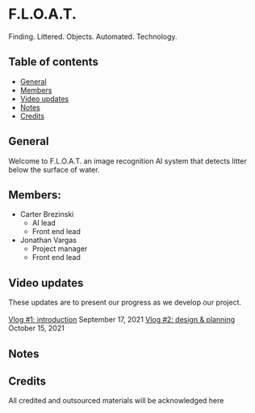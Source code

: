 # F.L.O.A.T.
Finding. Littered. Objects. Automated. Technology.

## Table of contents
* [General](#general)
* [Members](#members)
* [Video updates](#video-updates)
* [Notes](#notes)
* [Credits](#credits)

## General
Welcome to F.L.O.A.T. an image recognition AI system that detects litter below the surface of water.

## Members:
* Carter Brezinski
  * AI lead
  * Front end lead 
* Jonathan Vargas
  * Project manager
  * Front end lead

## Video updates 
These updates are to present our progress as we develop our project. 
<br> 
<br>
[Vlog #1: introduction](https://www.youtube.com/watch?v=Napoui65yjI) September 17, 2021
[Vlog #2: design & planning](https://www.youtube.com/watch?v=yKmn17qdzSY) October 15, 2021

## Notes

## Credits
All credited and outsourced materials will be acknowledged here

